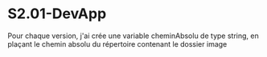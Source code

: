 # S2.01-DevApp
Pour chaque version, j'ai crée une variable cheminAbsolu de type string, en plaçant le chemin absolu du répertoire contenant le dossier image
